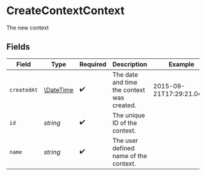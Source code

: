 # CreateContextContext

The new context


## Fields

| Field                                                         | Type                                                          | Required                                                      | Description                                                   | Example                                                       |
| ------------------------------------------------------------- | ------------------------------------------------------------- | ------------------------------------------------------------- | ------------------------------------------------------------- | ------------------------------------------------------------- |
| `createdAt`                                                   | [\DateTime](https://www.php.net/manual/en/class.datetime.php) | :heavy_check_mark:                                            | The date and time the context was created.                    | 2015-09-21T17:29:21.042Z                                      |
| `id`                                                          | *string*                                                      | :heavy_check_mark:                                            | The unique ID of the context.                                 |                                                               |
| `name`                                                        | *string*                                                      | :heavy_check_mark:                                            | The user defined name of the context.                         |                                                               |